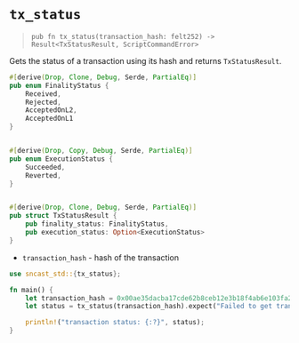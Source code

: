 # `tx_status`

> `pub fn tx_status(transaction_hash: felt252) -> Result<TxStatusResult, ScriptCommandError>`

Gets the status of a transaction using its hash and returns `TxStatusResult`.

```rust
#[derive(Drop, Clone, Debug, Serde, PartialEq)]
pub enum FinalityStatus {
    Received,
    Rejected,
    AcceptedOnL2,
    AcceptedOnL1
}


#[derive(Drop, Copy, Debug, Serde, PartialEq)]
pub enum ExecutionStatus {
    Succeeded,
    Reverted,
}


#[derive(Drop, Clone, Debug, Serde, PartialEq)]
pub struct TxStatusResult {
    pub finality_status: FinalityStatus,
    pub execution_status: Option<ExecutionStatus>
}
```

- `transaction_hash` - hash of the transaction

```rust
use sncast_std::{tx_status};

fn main() {
    let transaction_hash = 0x00ae35dacba17cde62b8ceb12e3b18f4ab6e103fa2d5e3d9821cb9dc59d59a3c;
    let status = tx_status(transaction_hash).expect("Failed to get transaction status");

    println!("transaction status: {:?}", status);
}
```